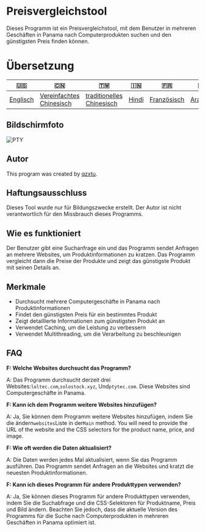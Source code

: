 # Preisvergleichstool

Dieses Programm ist ein Preisvergleichstool, mit dem Benutzer in mehreren Geschäften in Panama nach Computerprodukten suchen und den günstigsten Preis finden können.

# Übersetzung

| 🇺🇸                  | 🇨🇳                                        | 🇹🇼                                         | 🇮🇳                  | 🇫🇷                        | 🇦🇪                     | 🇩🇪                    | 🇯🇵                      | 🇪🇸                     |
| --------------------- | ------------------------------------------- | -------------------------------------------- | --------------------- | --------------------------- | ------------------------ | ----------------------- | ------------------------- | ------------------------ |
| [Englisch](README.md) | [Vereinfachtes Chinesisch](README.zh-CN.md) | [traditionelles Chinesisch](README.zh-TW.md) | [Hindi](README.hi.md) | [Französisch](README.fr.md) | [Arabisch](README.ar.md) | [Deutsch](README.de.md) | [japanisch](README.ja.md) | [Spanisch](README.es.md) |

## Bildschirmfoto

![PTY](https://cdn.discordapp.com/attachments/1008195045960204348/1104240493560348793/PTY.png)

## Autor

This program was created by [qzxtu](https://github.com/qzxtu).

## Haftungsausschluss

Dieses Tool wurde nur für Bildungszwecke erstellt. Der Autor ist nicht verantwortlich für den Missbrauch dieses Programms.

## Wie es funktioniert

Der Benutzer gibt eine Suchanfrage ein und das Programm sendet Anfragen an mehrere Websites, um Produktinformationen zu kratzen. Das Programm vergleicht dann die Preise der Produkte und zeigt das günstigste Produkt mit seinen Details an.

## Merkmale

-   Durchsucht mehrere Computergeschäfte in Panama nach Produktinformationen
-   Findet den günstigsten Preis für ein bestimmtes Produkt
-   Zeigt detaillierte Informationen zum günstigsten Produkt an
-   Verwendet Caching, um die Leistung zu verbessern
-   Verwendet Multithreading, um die Verarbeitung zu beschleunigen

## FAQ

**F: Welche Websites durchsucht das Programm?**

A: Das Programm durchsucht derzeit drei Websites:`loltec.com`,`solostock.xyz`, Und`ptytec.com`. Diese Websites sind Computergeschäfte in Panama.

**F: Kann ich dem Programm weitere Websites hinzufügen?**

A: Ja, Sie können dem Programm weitere Websites hinzufügen, indem Sie die ändern`websites`Liste in der`Main` method. You will need to provide the URL of the website and the CSS selectors for the product name, price, and image.

**F: Wie oft werden die Daten aktualisiert?**

A: Die Daten werden jedes Mal aktualisiert, wenn Sie das Programm ausführen. Das Programm sendet Anfragen an die Websites und kratzt die neuesten Produktinformationen.

**F: Kann ich dieses Programm für andere Produkttypen verwenden?**

A: Ja, Sie können dieses Programm für andere Produkttypen verwenden, indem Sie die Suchabfrage und die CSS-Selektoren für Produktname, Preis und Bild ändern. Beachten Sie jedoch, dass die aktuelle Version des Programms für die Suche nach Computerprodukten in mehreren Geschäften in Panama optimiert ist.
